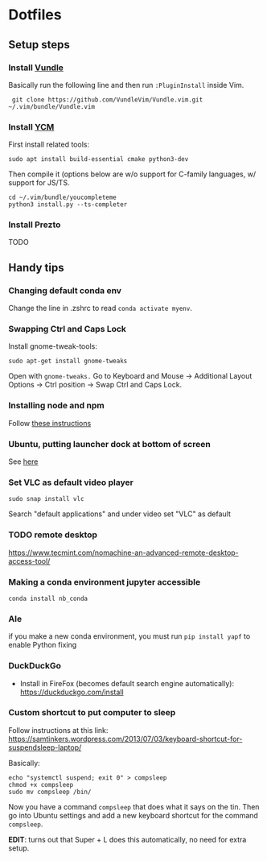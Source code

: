 # Dotfiles 

## Setup steps 

### Install [Vundle](https://github.com/VundleVim/Vundle.vim)

Basically run the following line and then run `:PluginInstall` inside Vim.

```
 git clone https://github.com/VundleVim/Vundle.vim.git ~/.vim/bundle/Vundle.vim
```

### Install [YCM](https://github.com/ycm-core/YouCompleteMe)

First install related tools: 

```
sudo apt install build-essential cmake python3-dev
```

Then compile it (options below are w/o support for C-family languages, w/ 
support for JS/TS.

```
cd ~/.vim/bundle/youcompleteme
python3 install.py --ts-completer
```

### Install Prezto
TODO

## Handy tips

### Changing default conda env

Change the line in .zshrc to read `conda activate myenv`. 

### Swapping Ctrl and Caps Lock

Install gnome-tweak-tools: 

`sudo apt-get install gnome-tweaks`

Open with `gnome-tweaks.` Go to Keyboard and Mouse -> Additional Layout Options -> Ctrl position -> Swap Ctrl and Caps Lock.

### Installing node and npm 

Follow [these instructions](https://github.com/nodesource/distributions/#deb)

### Ubuntu, putting launcher dock at bottom of screen 

See [here](https://www.howtogeek.com/349697/how-to-move-ubuntu%E2%80%99s-launcher-bar-to-the-bottom-or-right/)

### Set VLC as default video player 

`sudo snap install vlc`

Search "default applications" and under video set "VLC" as default

### TODO remote desktop 
https://www.tecmint.com/nomachine-an-advanced-remote-desktop-access-tool/

### Making a conda environment jupyter accessible 
`conda install nb_conda`

### Ale
if you make a new conda environment, you must run `pip install yapf` to enable Python fixing

### DuckDuckGo

- Install in FireFox (becomes default search engine automatically): https://duckduckgo.com/install

### Custom shortcut to put computer to sleep 

Follow instructions at this link: 
https://samtinkers.wordpress.com/2013/07/03/keyboard-shortcut-for-suspendsleep-laptop/

Basically: 

```
echo "systemctl suspend; exit 0" > compsleep
chmod +x compsleep
sudo mv compsleep /bin/
```

Now you have a command `compsleep` that does what it says on the tin. Then go into Ubuntu settings and add a new keyboard shortcut for the command `compsleep`. 

**EDIT**: turns out that Super + L does this automatically, no need for extra setup.
